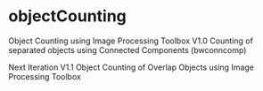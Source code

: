 # objectCounting
Object Counting using Image Processing Toolbox
V1.0 Counting of separated objects using Connected Components (bwconncomp)

Next Iteration
V1.1
Object Counting of Overlap Objects using Image Processing Toolbox 
